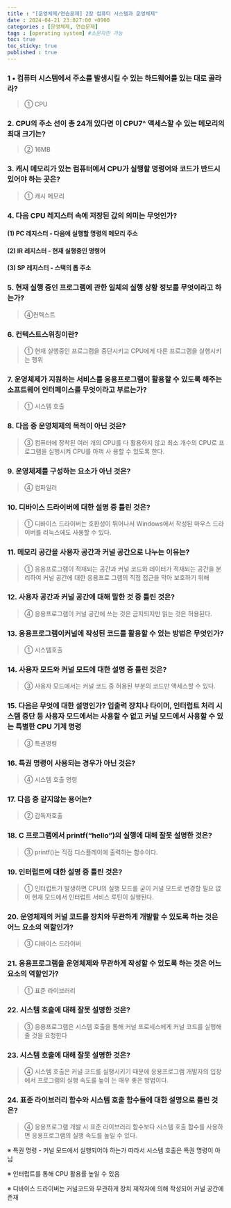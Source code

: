 ```yaml
---
title : "[운영체제/연습문제] 2장 컴퓨터 시스템과 운영체제"
date : 2024-04-21 23:027:00 +0900
categories : [운영체제, 연습문제]
tags : [operating system] #소문자만 가능
toc: true
toc_sticky: true
published : true
---
```


### 1 • 컴퓨터 시스템에서 주소를 발생시킬 수 있는 하드웨어를 있는 대로 골라라? 

> ① CPU

### 2. CPU의 주소 선이 총 24개 있다면 이 CPU7^ 액세스할 수 있는 메모리의 최대 크기는? 

> ② 16MB

### 3. 캐시 메모리가 있는 컴퓨터에서 CPU가 실행할 명령어와 코드가 반드시 있어야 하는 곳은? 

> ① 캐시 메모리

### 4. 다음 CPU 레지스터 속에 저장된 값의 의미는 무엇인가? 

#### (1) PC 레지스터 - 다음에 실행할 명령의 메모리 주소

#### (2) IR 레지스터 - 현재 실행중인 명령어

#### (3) SP 레지스터 - 스택의 톱 주소

### 5. 현재 실행 중인 프로그램에 관한 일체의 실행 상황 정보를 무엇이라고 하는가? 

> ④컨텍스트

### 6. 컨텍스트스위칭이란? 

> ① 현재 실행중인 프로그램을 중단시키고 CPU에게 다른 프로그램을 실행시키는 행위

### 7. 운영체제가 지원하는 서비스를 응용프로그램이 활용할 수 있도록 해주는 소프트웨어 인터페이스를 무엇이라고 부르는가? 

> ① 시스템 호출

### 8. 다음 중 운영체제의 목적이 아닌 것은? 

> ③ 컴퓨터에 장착된 여러 개의 CPU를 다 활용하지 않고 최소 개수의 CPU로 프로그램을 실행시켜 CPU를 아껴 사 용할 수 있도록 한다.

### 9. 운영체제를 구성하는 요소가 아닌 것은?

> ④ 컴파일러

### 10. 디바이스 드라이버에 대한 설명 중 틀린 것은?

> ① 디바이스 드라이버는 호환성이 뛰어나서 Windows에서 작성된 마우스 드라이버를 리눅스에도 사용할 수 있다.

### 11. 메모리 공간을 사용자 공간과 커널 공간으로 나누는 이유는? 

> ① 응용프로그램이 적재되는 공간과 커널 코드와 데이터가 적재되는 공간을 분리하여 커널 공간에 대한 응용프로 그램의 직접 접근을 막아 보호하기 위해

### 12. 사용자 공간과 커널 공간에 대해 말한 것 중 틀린 것은? 

> ④ 응용프로그램이 커널 공간에 쓰는 것은 금지되지만 읽는 것은 허용된다.

### 13. 응용프로그램이커널에 작성된 코드를 활용할 수 있는 방법은 무엇인가? 

> ① 시스템호출

### 14. 사용자 모드와 커널 모드에 대한 설명 중 틀린 것은? 

> ③ 사용자 모드에서는 커널 코드 중 허용된 부분의 코드만 액세스할 수 있다.

### 15. 다음은 무엇에 대한 설명인가? 입출력 장치나 타이머, 인터럽트 처리 시스템 중단 등 사용자 모드에서는 사용할 수 없고 커널 모드에서 사용할 수 있는 특별한 CPU 기계 명령 

> ③ 특권명령

### 16. 특권 명령이 사용되는 경우가 아닌 것은? 

> ④ 시스템 호출 명령

### 17. 다음 중 같지않는 용어는? 

> ② 감독자호출

### 18. C 프로그램에서 printf(“hello”)의 실행에 대해 잘못 설명한 것은? 

> ③ printf()는 직접 디스플레이에 출력하는 함수이다.

### 19. 인터럽트에 대한 설명 중 틀린 것은? 

> ① 인터럽트가 발생하면 CPU의 실행 모드를 굳이 커널 모드로 변경할 필요 없이 현재 모드에서 인터럽트 서비스 루틴이 실행된다.

### 20. 운영체제의 커널 코드를 장치와 무관하게 개발할 수 있도록 하는 것은 어느 요소의 역할인가? 

> ③ 디바이스 드라이버

### 21. 응용프로그램을 운영체제와 무관하게 작성할 수 있도록 하는 것은 어느 요소의 역할인가? 

> ① 표준 라이브러리

### 22. 시스템 호출에 대해 잘못 설명한 것은?

> ③ 응용프로그램은 시스템 호출을 통해 커널 프로세스에게 커널 코드를 실행해 줄 것을 요청한다

### 23. 시스템 호출에 대해 잘못 설명한 것은?

> ④ 시스템 호출은 커널 코드를 실행시키기 때문에 응용프로그램 개발자의 입장에서 프로그램의 실행 속도를 높이 는 매우 좋은 방법이다.

### 24. 표준 라이브러리 함수와 시스템 호출 함수들에 대한 설명으로 틀린 것은?

> ④ 응용프로그램 개발 시 표준 라이브러리 함수보다 시스템 호출 함수를 사용하면 응용프로그램의 실행 속도를 높일 수 있다.





※ 특권 명령 - 커널 모드에서 실행되어야 하는가 따라서 시스템 호출은 특권 명령이 아님

※ 인터럽트를 통해 CPU 활용률 높일 수 있음

※ 디바이스 드라이버는 커널코드와 무관하게 장치 제작자에 의해 작성되어 커널 공간에 존재